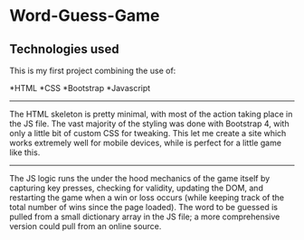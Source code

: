 # Word-Guess-Game

## Technologies used

This is my first project combining the use of:

*HTML
*CSS
*Bootstrap
*Javascript

---
The HTML skeleton is pretty minimal, with most of the action taking place in the JS file. The vast majority of the styling was done with Bootstrap 4, with only a little bit of custom CSS for tweaking. This let me create a site which works extremely well for mobile devices, while is perfect for a little game like this.

---

The JS logic runs the under the hood mechanics of the game itself by capturing key presses, checking for validity, updating the DOM, and restarting the game when a win or loss occurs (while keeping track of the total number of wins since the page loaded). The word to be guessed is pulled from a small dictionary array in the JS file; a more comprehensive version could pull from an online source.